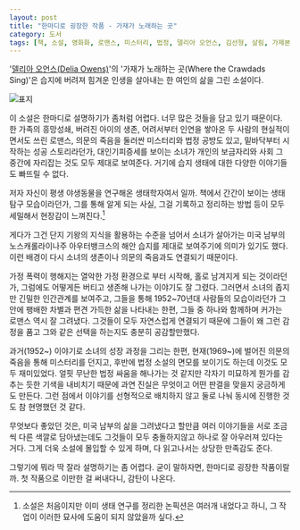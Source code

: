 ```yaml
---
layout: post
title: "한마디로 굉장한 작품 - 가재가 노래하는 곳"
category: 도서
tags: [책, 소설, 영화화, 로맨스, 미스터리, 법정, 델리아 오언스, 김선형, 살림, 가제본, 서평]
---
```


'[델리아 오언스(Delia Owens)](https://www.deliaowens.com/)'의
'가재가 노래하는 곳(Where the Crawdads Sing)'은
습지에 버려져 힘겨운 인생을 살아내는 한 여인의 삶을 그린 소설이다.

![표지](https://lh3.googleusercontent.com/HElo_c64I6xgQDIyqZCAJguFVBfRYs8ox5q3GfKUwPnP1C2x2yf-BpYKE9l-0602qqML7PRrZQzM_g=s480)

이 소설은 한마디로 설명하기가 좀처럼 어렵다.
너무 많은 것들을 담고 있기 때문이다.
한 가족의 흥망성쇄,
버려진 아이의 생존,
어려서부터 인연을 쌓아온 두 사람의 현실적이면서도 쓰린 로맨스,
의문의 죽음을 둘러싼 미스터리와 법정 공방도 있고,
밑바닥부터 시작하는 성공 스토리라던가,
대인기피증세를 보이는 소녀가 개인의 보금자리와 사회 그 중간에 자리잡는 것도 모두 제대로 보여준다.
거기에 습지 생태에 대한 다양한 이야기들도 빠뜨릴 수 없다.

저자 자신이 평생 야생동물을 연구해온 생태학자여서 일까.
책에서 간간이 보이는 생태 탐구 모습이라던가,
그를 통해 알게 되는 사실,
그걸 기록하고 정리하는 방법 등이 모두 세밀해서 현장감이 느껴진다.[^1]

[^1]: 소설은 처음이지만 이미 생태 연구를 정리한 논픽션은 여러개 내었다고 하니, 그 작업이 이러한 묘사에 도움이 되지 않았을까 싶다.

게다가 그건 단지 기왕의 지식을 활용하는 수준을 넘어서
소녀가 살아가는 미국 남부의 노스캐롤라이나주 아우터뱅크스의 해안 습지를
제대로 보여주기에 의미가 있기도 했다.
이런 배경이 다시 소녀의 생존이나 의문의 죽음과도 연결되기 때문이다.

가정 폭력이 행해지는 열악한 가정 환경으로 부터 시작해,
홀로 남겨지게 되는 것이라던가,
그럼에도 어떻게든 버티고 생존해 나가는 이야기도 잘 그렸다.
그러면서 소녀의 좁지만 긴밀한 인간관계를 보여주고,
그들을 통해 1952~70년대 사람들의 모습이라던가
그 안에 팽배한 차별과 편견 가득한 삶을 나타내는 한편,
그들 중 하나와 함께하며 커가는 로맨스 역시 잘 그려냈다.
그것들이 모두 자연스럽게 연결되기 때문에
그들이 왜 그런 감정을 품고 그와 같은 선택을 하는지도 충분히 공감할만했다.

과거(1952~) 이야기로 소녀의 성장 과정을 그리는 한편,
현재(1969~)에 벌어진 의문의 죽음을 통해 미스터리를 던지고,
후반에 법정 소설의 면모를 보이기도 하는데 이것도 모두 재미있었다.
얼핏 무난한 법정 싸움을 해나가는 것 같지만
각자기 미묘하게 뭔가를 감추는 듯한 기색을 내비치기 때문에
과연 진실은 무엇이고 어떤 판결을 맞을지 궁금하게도 만든다.
그런 점에서 이야기를 선형적으로 배치하지 않고 둘로 나눠 동시에 진행한 것도 참 현명했던 것 같다.

무엇보다 좋았던 것은,
미국 남부의 삶을 그려냈다고 할만큼 여러 이야기들을 서로 조금씩 다른 색깔로 담아냈는데도
그것들이 모두 충돌하지않고
하나로 잘 아우러져 있다는 거다.
그게 더욱 소설에 몰입할 수 있게 하며, 다 읽고나서는 상당한 만족감도 준다.

그렇기에 뭐라 딱 잘라 설명하기는 좀 어렵다.
굳이 말하자면, 한마디로 굉장한 작품이랄까.
첫 작품으로 이만한 걸 써내다니, 감탄이 나온다.
